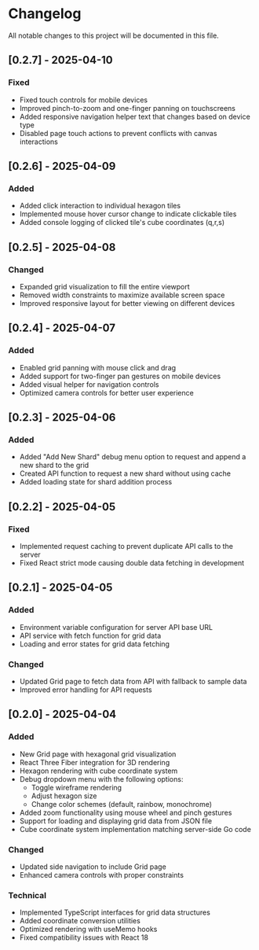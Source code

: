 # Changelog

All notable changes to this project will be documented in this file.

## [0.2.7] - 2025-04-10

### Fixed
- Fixed touch controls for mobile devices 
- Improved pinch-to-zoom and one-finger panning on touchscreens
- Added responsive navigation helper text that changes based on device type
- Disabled page touch actions to prevent conflicts with canvas interactions

## [0.2.6] - 2025-04-09

### Added
- Added click interaction to individual hexagon tiles
- Implemented mouse hover cursor change to indicate clickable tiles  
- Added console logging of clicked tile's cube coordinates (q,r,s)

## [0.2.5] - 2025-04-08

### Changed
- Expanded grid visualization to fill the entire viewport 
- Removed width constraints to maximize available screen space
- Improved responsive layout for better viewing on different devices

## [0.2.4] - 2025-04-07

### Added
- Enabled grid panning with mouse click and drag
- Added support for two-finger pan gestures on mobile devices
- Added visual helper for navigation controls
- Optimized camera controls for better user experience

## [0.2.3] - 2025-04-06

### Added
- Added "Add New Shard" debug menu option to request and append a new shard to the grid
- Created API function to request a new shard without using cache
- Added loading state for shard addition process

## [0.2.2] - 2025-04-05

### Fixed
- Implemented request caching to prevent duplicate API calls to the server
- Fixed React strict mode causing double data fetching in development

## [0.2.1] - 2025-04-05

### Added
- Environment variable configuration for server API base URL
- API service with fetch function for grid data
- Loading and error states for grid data fetching

### Changed
- Updated Grid page to fetch data from API with fallback to sample data
- Improved error handling for API requests

## [0.2.0] - 2025-04-04

### Added
- New Grid page with hexagonal grid visualization
- React Three Fiber integration for 3D rendering
- Hexagon rendering with cube coordinate system
- Debug dropdown menu with the following options:
  - Toggle wireframe rendering
  - Adjust hexagon size
  - Change color schemes (default, rainbow, monochrome)
- Added zoom functionality using mouse wheel and pinch gestures
- Support for loading and displaying grid data from JSON file
- Cube coordinate system implementation matching server-side Go code

### Changed
- Updated side navigation to include Grid page
- Enhanced camera controls with proper constraints

### Technical
- Implemented TypeScript interfaces for grid data structures
- Added coordinate conversion utilities
- Optimized rendering with useMemo hooks
- Fixed compatibility issues with React 18 